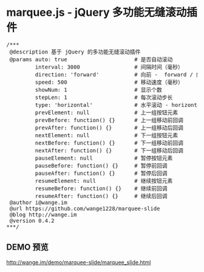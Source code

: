 # marquee.js - jQuery 多功能无缝滚动插件
<pre>
/***
 @description 基于 jQuery 的多功能无缝滚动插件
 @params auto: true                     # 是否自动滚动
         interval: 3000                 # 间隔时间（毫秒）
         direction: 'forward'           # 向前 -  forward / 向后 - backward
         speed: 500                     # 移动速度（毫秒）
         showNum: 1                     # 显示个数
         stepLen: 1                     # 每次滚动步长
         type: 'horizontal'             # 水平滚动 - horizontal / 垂直滚动 - vertical
         prevElement: null              # 上一组按钮元素
         prevBefore: function() {}      # 上一组移动前回调
         prevAfter: function() {}       # 上一组移动后回调
         nextElement: null              # 下一组按钮元素
         nextBefore: function() {}      # 下一组移动前回调
         nextAfter: function() {}       # 下一组移动后回调
         pauseElement: null             # 暂停按钮元素
         pauseBefore: function() {}     # 暂停前回调
         pauseAfter: function() {}      # 暂停后回调
         resumeElement: null            # 继续按钮元素
         resumeBefore: function() {}    # 继续前回调
         resumeAfter: function() {}     # 继续后回调
 @author i@wange.im
 @url https://github.com/wange1228/marquee-slide
 @blog http://wange.im
 @version 0.4.2
***/</pre>

## DEMO 预览
http://wange.im/demo/marquee-slide/marquee_slide.html